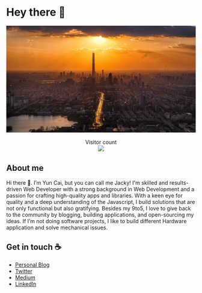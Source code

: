 # Hey there :wave:

<img src="https://raw.githubusercontent.com/Yun8caiii/Yun8caiii/master/banner.jpg" alt="Hello world">

<p align="center"> 
  Visitor count<br>
  <img src="https://profile-counter.glitch.me/Yun8caiii/count.svg" />
</p>

## About me

Hi there 👋. I’m Yun Cai, but you can call me Jacky! I'm skilled and results-driven Web Developer with a strong background in Web Development and a passion for crafting high-quality apps and libraries. With a keen eye for quality and a deep understanding of the Javascript, I build solutions that are not only functional but also gratifying. Besides my 9to5, I love to give back to the community by blogging, building applications, and open-sourcing my ideas. If I’m not doing software projects, I like to build different Hardware application and solve mechanical issues.

## Get in touch :coffee:

- [Personal Blog](https://yuncai.dev)
- [Twitter](https://twitter.com/yun8caiii)
- [Medium](https://medium.com/@yun8caiii)
- [LinkedIn](https://www.linkedin.com/in/jackycaiii/)
